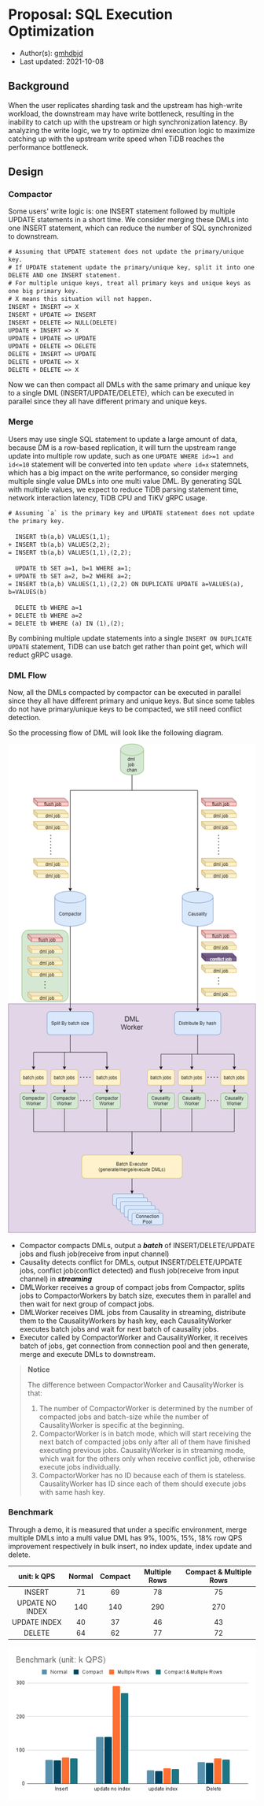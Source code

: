 # Proposal: SQL Execution Optimization

- Author(s):    [gmhdbjd](https://github.com/gmhdbjd)
- Last updated: 2021-10-08

## Background

When the user replicates sharding task and the upstream has high-write workload, the downstream may have write bottleneck, resulting in the inability to catch up with the upstream or high synchronization latency. By analyzing the write logic, we try to optimize dml execution logic to maximize catching up with the upstream write speed when TiDB reaches the performance bottleneck.

## Design

### Compactor

Some users' write logic is: one INSERT statement followed by multiple UPDATE statements in a short time. We consider merging these DMLs into one INSERT statement, which can reduce the number of SQL synchronized to downstream.

```
# Assuming that UPDATE statement does not update the primary/unique key.
# If UPDATE statement update the primary/unique key, split it into one DELETE AND one INSERT statement.
# For multiple unique keys, treat all primary keys and unique keys as one big primary key.
# X means this situation will not happen.
INSERT + INSERT => X
INSERT + UPDATE => INSERT
INSERT + DELETE => NULL(DELETE)
UPDATE + INSERT => X
UPDATE + UPDATE => UPDATE
UPDATE + DELETE => DELETE
DELETE + INSERT => UPDATE
DELETE + UPDATE => X
DELETE + DELETE => X
```

Now we can then compact all DMLs with the same primary and unique key to a single DML (INSERT/UPDATE/DELETE), which can be executed in parallel since they all have different primary and unique keys.

### Merge

Users may use single SQL statement to update a large amount of data, because DM is a row-based replication, it will turn the upstream range update into multiple row update, such as one `UPDATE WHERE id>=1 and id<=10` statement will be converted into ten `update where id=x` statemnets, which has a big impact on the write performance, so consider merging multiple single value DMLs into one multi value DML. By generating SQL with multiple values, we expect to reduce TiDB parsing statement time, network interaction latency, TiDB CPU and TiKV gRPC usage.

```
# Assuming `a` is the primary key and UPDATE statement does not update the primary key.

  INSERT tb(a,b) VALUES(1,1); 
+ INSERT tb(a,b) VALUES(2,2);
= INSERT tb(a,b) VALUES(1,1),(2,2);

  UPDATE tb SET a=1, b=1 WHERE a=1;
+ UPDATE tb SET a=2, b=2 WHERE a=2;
= INSERT tb(a,b) VALUES(1,1),(2,2) ON DUPLICATE UPDATE a=VALUES(a), b=VALUES(b)

  DELETE tb WHERE a=1
+ DELETE tb WHERE a=2
= DELETE tb WHERE (a) IN (1),(2);
```

By combining multiple update statements into a single `INSERT ON DUPLICATE UPDATE` statement, TiDB can use batch get rather than point get, which will reduct gRPC usage.

### DML Flow

Now, all the DMLs compacted by compactor can be executed in parallel since they all have different primary and unique keys. But since some tables do not have primary/unique keys to be compacted, we still need conflict detection.

So the processing flow of DML will look like the following diagram.

![DML Flow](../media/flow.png)

- Compactor compacts DMLs, output a ***batch*** of INSERT/DELETE/UPDATE jobs and flush job(receive from input channel)
- Causality detects conflict for DMLs, output INSERT/DELETE/UPDATE jobs, conflict job(conflict detected) and flush job(receive from input channel) in ***streaming***
- DMLWorker receives a group of compact jobs from Compactor, splits jobs to CompactorWorkers by batch size, executes them in parallel and then wait for next group of compact jobs.
- DMLWorker receives DML jobs from Causality in streaming, distribute them to the CausalityWorkers by hash key, each CausalityWorker executes batch jobs and wait for next batch of causality jobs.
- Executor called by CompactorWorker and CausalityWorker, it receives batch of jobs, get connection from connection pool and then generate, merge and execute DMLs to downstream.

> **Notice**
> 
> The difference between CompactorWorker and CausalityWorker is that:
>  1. The number of CompactorWorker is determined by the number of compacted jobs and batch-size while the number of CausalityWorker is specific at the beginning.
>  2. CompactorWorker is in batch mode, which will start receiving the next batch of compacted jobs only after all of them have finished executing previous jobs. CausalityWorker is in streaming mode, which wait for the others only when receive conflict job, otherwise execute jobs individually.
>  3. CompactorWorker has no ID because each of them is stateless. CausalityWorker has ID since each of them should execute jobs with same hash key.
> 

### Benchmark

Through a demo, it is measured that under a specific environment, merge multiple DMLs into a multi value DML has 9%, 100%, 15%, 18% row QPS improvement respectively in bulk insert, no index update, index update and delete.

| unit: k QPS	| Normal | Compact | Multiple Rows | Compact & Multiple Rows |
| :-----------: | :----: | :-----: | :-----------: | :---------------------: |
| INSERT	| 71 | 69 | 78 | 75 |
| UPDATE NO INDEX | 140 | 140 | 290 | 270 |
| UPDATE INDEX	| 40 | 37 | 46 | 43 |
| DELETE	| 64 | 62 | 77 | 72 |

![benchmark](../media/dml-execution-optimization-benchmark.png)
